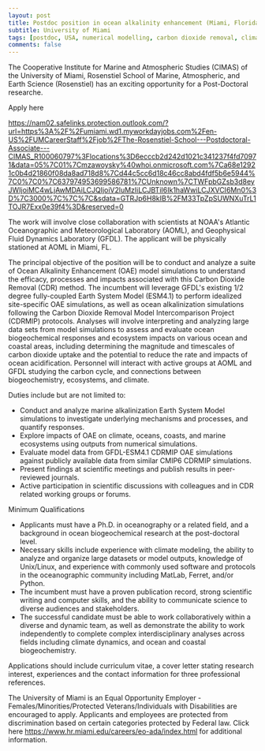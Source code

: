 ```yaml
---
layout: post
title: Postdoc position in ocean alkalinity enhancement (Miami, Florida)
subtitle: University of Miami
tags: [postdoc, USA, numerical modelling, carbon dioxide removal, climate change]
comments: false
---
```

The Cooperative Institute for Marine and Atmospheric Studies (CIMAS) of the
University of Miami, Rosenstiel School of Marine, Atmospheric, and Earth
Science (Rosenstiel) has an exciting opportunity for a Post-Doctoral
researche.

Apply here

https://nam02.safelinks.protection.outlook.com/?url=https%3A%2F%2Fumiami.wd1.myworkdayjobs.com%2Fen-US%2FUMCareerStaff%2Fjob%2FThe-Rosenstiel-School---Postdoctoral-Associate---CIMAS_R100060797%3Flocations%3D6ecccb2d242d1021c341237f4fd70971&data=05%7C01%7Cmzawoysky%40whoi.onmicrosoft.com%7Ca68e12921c0b4d21860f08da8ad718d8%7Cd44c5cc6d18c46cc8abd4fdf5b6e5944%7C0%7C0%7C637974953699586781%7CUnknown%7CTWFpbGZsb3d8eyJWIjoiMC4wLjAwMDAiLCJQIjoiV2luMzIiLCJBTiI6Ik1haWwiLCJXVCI6Mn0%3D%7C3000%7C%7C%7C&sdata=GTRJp6H8kIB%2FM33TpZpSUWNXuTrL1TOJR7Exx0e39f4%3D&reserved=0


The work will involve close collaboration with scientists at NOAA's
Atlantic Oceanographic and Meteorological Laboratory (AOML), and
Geophysical Fluid Dynamics Laboratory (GFDL). The applicant will be
physically stationed at AOML in Miami, FL.


The principal objective of the position will be to conduct and analyze a
suite of Ocean Alkalinity Enhancement (OAE) model simulations to understand
the efficacy, processes and impacts associated with this Carbon Dioxide
Removal (CDR) method. The incumbent will leverage GFDL's existing 1/2
degree fully-coupled Earth System Model (ESM4.1) to perform idealized
site-specific OAE simulations, as well as ocean alkalinization simulations
following the Carbon Dioxide Removal Model Intercomparison Project (CDRMIP)
protocols. Analyses will involve interpreting and analyzing large data sets
from model simulations to assess and evaluate ocean biogeochemical
responses and ecosystem impacts on various ocean and coastal areas,
including determining the magnitude and timescales of carbon dioxide uptake
and the potential to reduce the rate and impacts of ocean acidification.
Personnel will interact with active groups at AOML and GFDL studying the
carbon cycle, and connections between biogeochemistry, ecosystems, and
climate.


Duties include but are not limited to:

- Conduct and analyze marine alkalinization Earth System Model simulations
to investigate underlying mechanisms and processes, and quantify responses.
- Explore impacts of OAE on climate, oceans, coasts, and marine ecosystems
using outputs from numerical simulations.
- Evaluate model data from GFDL-ESM4.1 CDRMIP OAE simulations against
publicly available data from similar CMIP6 CDRMIP simulations.
- Present findings at scientific meetings and publish results in
peer-reviewed journals.
- Active participation in scientific discussions with colleagues and in CDR
related working groups or forums.


Minimum Qualifications

- Applicants must have a Ph.D. in oceanography or a related field, and a
background in ocean biogeochemical research at the post-doctoral level.
- Necessary skills include experience with climate modeling, the ability to
analyze and organize large datasets or model outputs, knowledge of
Unix/Linux, and experience with commonly used software and protocols in the
oceanographic community including MatLab, Ferret, and/or Python.
- The incumbent must have a proven publication record, strong scientific
writing and computer skills, and the ability to communicate science to
diverse audiences and stakeholders.
- The successful candidate must be able to work collaboratively within a
diverse and dynamic team, as well as demonstrate the ability to work
independently to complete complex interdisciplinary analyses across fields
including climate dynamics, and ocean and coastal biogeochemistry.


Applications should include curriculum vitae, a cover letter stating
research interest, experiences and the contact information for three
professional references.


The University of Miami is an Equal Opportunity Employer -
Females/Minorities/Protected Veterans/Individuals with Disabilities are
encouraged to apply. Applicants and employees are protected from
discrimination based on certain categories protected by Federal law. Click
here <https://www.hr.miami.edu/careers/eo-ada/index.html> for additional
information.
